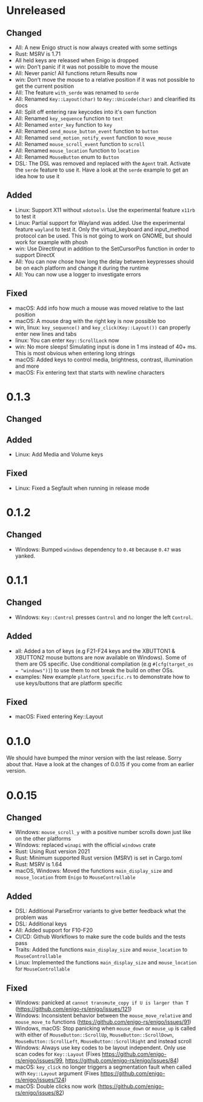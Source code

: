 # Unreleased

## Changed
- All: A new Enigo struct is now always created with some settings
- Rust: MSRV is 1.71
- All held keys are released when Enigo is dropped
- win: Don't panic if it was not possible to move the mouse
- All: Never panic! All functions return Results now
- win: Don't move the mouse to a relative position if it was not possible to get the current position
- All: The feature `with_serde` was renamed to `serde`
- All: Renamed `Key::Layout(char)` to `Key::Unicode(char)` and clearified its docs
- All: Split off entering raw keycodes into it's own function
- All: Renamed `key_sequence` function to `text`
- All: Renamed `enter_key` function to `key`
- All: Renamed `send_mouse_button_event` function to `button`
- All: Renamed `send_motion_notify_event` function to `move_mouse`
- All: Renamed `mouse_scroll_event` function to `scroll`
- All: Renamed `mouse_location` function to `location`
- All: Renamed `MouseButton` enum to `Button`
- DSL: The DSL was removed and replaced with the `Agent` trait. Activate the `serde` feature to use it. Have a look at the `serde` example to get an idea how to use it

## Added
- Linux: Support X11 without `xdotools`. Use the experimental feature `x11rb` to test it
- Linux: Partial support for Wayland was added. Use the experimental feature `wayland` to test it. Only the virtual_keyboard and input_method protocol can be used. This is not going to work on GNOME, but should work for example with phosh
- win: Use DirectInput in addition to the SetCursorPos function in order to support DirectX
- All: You can now chose how long the delay between keypresses should be on each platform and change it during the runtime
- All: You can now use a logger to investigate errors

## Fixed
- macOS: Add info how much a mouse was moved relative to the last position
- macOS: A mouse drag with the right key is now possible too
- win, linux: `key_sequence()` and  `key_click(Key::Layout())` can properly enter new lines and tabs
- linux: You can enter `Key::ScrollLock` now
- win: No more sleeps! Simulating input is done in 1 ms instead of 40+ ms. This is most obvious when entering long strings
- macOS: Added keys to control media, brightness, contrast, illumination and more
- macOS: Fix entering text that starts with newline characters

# 0.1.3

## Changed

## Added
- Linux: Add Media and Volume keys

## Fixed
- Linux: Fixed a Segfault when running in release mode

# 0.1.2

## Changed
- Windows: Bumped `windows` dependency to `0.48` because `0.47` was yanked.

# 0.1.1

## Changed
- Windows: `Key::Control` presses `Control` and no longer the left `Control`.

## Added
- all: Added a ton of keys (e.g F21-F24 keys and the XBUTTON1 & XBUTTON2 mouse buttons are now available on Windows). Some of them are OS specific. Use conditional compilation (e.g `#[cfg(target_os = "windows")]`) to use them to not break the build on other OSs.
- examples: New example `platform_specific.rs` to demonstrate how to use keys/buttons that are platform specific

## Fixed
- macOS: Fixed entering Key::Layout

# 0.1.0
We should have bumped the minor version with the last release. Sorry about that. Have a look at the changes of 0.0.15 if you come from an earlier version.

# 0.0.15

## Changed
- Windows: `mouse_scroll_y` with a positive number scrolls down just like on the other platforms
- Windows: replaced `winapi` with the official `windows` crate
- Rust: Using Rust version 2021
- Rust: Minimum supported Rust version (MSRV) is set in Cargo.toml
- Rust: MSRV is 1.64
- macOS, Windows: Moved the functions `main_display_size` and `mouse_location` from `Enigo` to `MouseControllable`

## Added
- DSL: Additional ParseError variants to give better feedback what the problem was
- DSL: Additional keys
- All: Added support for F10-F20
- CI/CD: Github Workflows to make sure the code builds and the tests pass
- Traits: Added the functions `main_display_size` and `mouse_location` to `MouseControllable`
- Linux: Implemented the functions `main_display_size` and `mouse_location` for `MouseControllable`

## Fixed
- Windows: panicked at `cannot transmute_copy if U is larger than T` (https://github.com/enigo-rs/enigo/issues/121)
- Windows: Inconsistent behavior between the `mouse_move_relative` and `mouse_move_to` functions (https://github.com/enigo-rs/enigo/issues/91)
- Windows, macOS: Stop panicking when `mouse_down` or `mouse_up` is called with either of `MouseButton::ScrollUp`, `MouseButton::ScrollDown`, `MouseButton::ScrollLeft`, `MouseButton::ScrollRight` and instead scroll
- Windows: Always use key codes to be layout independent. Only use scan codes for `Key::Layout` (Fixes https://github.com/enigo-rs/enigo/issues/99, https://github.com/enigo-rs/enigo/issues/84)
- macOS: `key_click` no longer triggers a segmentation fault when called with `Key::Layout` argument (Fixes https://github.com/enigo-rs/enigo/issues/124)
- macOS: Double clicks now work (https://github.com/enigo-rs/enigo/issues/82)